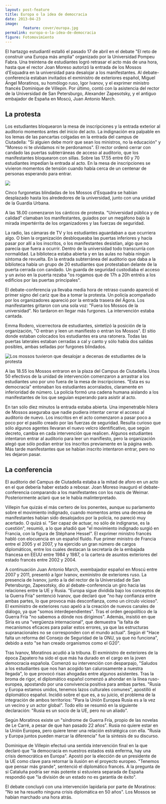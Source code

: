```yaml
---
layout: post-feature
title: Europa o la idea de democracia
date: 2013-04-23
image: 
        feature: cover/europa.jpg
permalink: europa-o-la-idea-de-democracia
figure: Fotomovimiento
---
```

El hartazgo estudiantil estalló el pasado 17 de abril en el debate "El reto de construir una Europa más amplia" organizado por la Universidad Pompeu Fabra. Una treintena de estudiantes logró retrasar el acto más de una hora, hasta que el rector Joan Moreso autorizó la entrada de los Mossos d'Esquadra en la universidad para desalojar a los manifestantes. Al debate-conferencia estaban invitados el exministro de exteriores español, Miguel Ángel Moratinos, su homólogo ruso, Igor Ivanov, y el exprimer ministro francés Dominique de Villepin. Por último, contó con la asistencia del rector de la Universidad de San Petersburgo, Alexander Zapesotsky, y el antiguo embajador de España en Moscú, Juan Antonio March.

## La protesta

Los estudiantes bloquearon la mesa de inscripciones y la entrada exterior al auditorio momentos antes del inicio del acto. La indignación era palpable en los lemas de las pancartas colgadas en la entrada del campus de Ciutadella: "Si alguien debe morir que sean los ministros, no la educación" y "Moreso ni te olvidamos ni te perdonamos". El rector ordenó cerrar con candado las puertas subterráneas de acceso al auditorio, que los manifestantes bloquearon con sillas. Sobre las 17.55 entre 60 y 70 estudiantes impedían la entrada al acto. En la mesa de inscripciones se vivieron momentos de tensión cuando había cerca de un centenar de personas esperando para entrar.

![](https://dl.dropboxusercontent.com/u/55065502/mosso2.jpg)

Cinco furgonetas blindadas de los Mossos d'Esquadra se habían desplazado hasta los alrededores de la universidad, junto con una unidad de la Guardia Urbana. 

A las 18.00 comenzaron los cánticos de protesta. "Universidad pública y de calidad" clamaban los manifestantes, guiados por un megáfono bajo la mirada impertérrita de los organizadores y las fuerzas de seguridad.

La radio, las cámaras de TV y los estudiantes aguardaban a que ocurriera algo. O bien la organización desbloqueaba las puertas inferiores y hacía pasar por allí a los inscritos, o los manifestantes desistían, algo que no parecía que fuera a ocurrir. Dentro de la universidad todo transcurría con normalidad. La biblioteca estaba abierta y en las aulas no había ningún síntoma de revuelta. En la entrada subterránea del auditorio que daba a la biblioteca había un grupo de 20 estudiantes que protestaban delante de la puerta cerrada con candado. Un guarda de seguridad custodiaba el acceso y un aviso en la puerta rezaba "os rogamos que de 17h a 20h entréis a los edificios por las puertas principales".

El debate-conferencia ya llevaba media hora de retraso cuando apareció el primer signo del cariz que iba a tomar la protesta. Un policía acompañado por los organizadores apareció por la entrada trasera del Ágora. Los manifestantes gritaron con una sola voz: "Fuera los Mossos de la universidad". No tardaron en llegar más furgones. La intervención estaba cantada.

Emma Rodero, vicerrectora de estudiantes, sintetizó la posición de la organización, "O entran y leen un manifiesto o entran los Mossos". El sitio donde estaban colocados los estudiantes era una ratonera. Todas las puertas laterales estaban cerradas a cal y canto y sólo había dos salidas posibles, ambas selladas por furgones blindados.

![Los mossos tuvieron que desalojar a decenas de estudiantes de la protesta](https://dl.dropboxusercontent.com/u/55065502/mosso1.jpg)

A las 18.55 los Mossos entraron en la plaza del Campus de Ciutadella. Unos 50 efectivos de la unidad de intervención comenzaron a arrastrar a los estudiantes uno por uno fuera de la mesa de inscripciones. "Esta es su democracia" entonaban los estudiantes acorralados, claramente en inferioridad de número. La policía formó una cadena humana aislando a los manifestantes de los que seguían esperando para asistir al acto.

En tan sólo diez minutos la entrada estaba abierta. Una impenetrable hilera de Mossos aseguraba que nadie pudiera intentar cerrar el acceso al auditorio de nuevo. Los inscritos en el acto comenzaron a pasar poco a poco por el pasillo creado por las fuerzas de seguridad. Resulta curioso que sólo algunos agentes llevaran el nuevo velcro identificativo, que según decreto, cambia en cada intervención que realicen. Algunos estudiantes intentaron entrar al auditorio para leer un manifiesto, pero la organización alegó que sólo podían entrar los inscritos previamente en la página web. Más tarde manifestantes que se habían inscrito intentaron entrar, pero no les dejaron pasar.

## La conferencia

El auditorio del Campus de Ciutadella estaba a la mitad de aforo en un acto en el que debería haber estado a rebosar. Joan Moreso inauguró el debate-conferencia comparando a los manifestantes con los nazis de Weimar. Posteriormente aclaró que se le había malinterpretado.

Villepin fue quizás el más certero de los ponentes, aunque su parlamento sobre el movimiento indignado, cuando momentos antes una decena de manifestantes habían sido desalojados por la policía, no pareció muy acertado. O quizá sí. "Ser capaz de actuar, no sólo de indignarse, es la cuestión", resumió, a lo que añadió que "el movimiento indignado surgió en Francia, con la figura de Stéphane Hessel". El exprimer ministro francés habló con elocuencia en un español fluido. Fue primer ministro de Francia entre el 2005 y el 2007, y ha ejercido un gran número de cargos diplomáticos, entre los cuales destacan la secretaría de la embajada francesa en EEUU entre 1984 y 1987, o la cartera de asuntos exteriores del estado francés entre 2002 y 2004.

A continuación Juan Antonio March, exembajador español en Moscú entre 2007 y 2011, presentó a Igor Ivanov, exministro de exteriores ruso. La presencia de Ivanov, junto a la del rector de la Universidad de San Petersburgo, Zapesotsky, dio al debate-conferencia un giro hacia las relaciones entre la UE y Rusia. "Europa sigue dividida bajo los conceptos de la Guerra Fría" sentenció Ivanov, que declaró que "no hay confianza entre ambas partes, lo que provoca más desconfianza, como un círculo vicioso". El exministro de exteriores ruso apeló a la creación de nuevos canales de diálogo, ya que "somos interdependientes". Tras el orden geopolítico de la Guerra Fría "no sabemos a dónde nos dirigimos". Además, insistió en que Siria es una "vergüenza internacional", que demuestra "la falta de mecanismos eficaces para paliar estos errores, ya que las estructuras supranacionales no se corresponden con el mundo actual". Según él "Hace falta un reforma del Consejo de Seguridad de la ONU, ya que no funciona", debido a esto "se han creado organismos como el G20".

Tras Ivanov, Moratinos acudió a la tribuna. El exministro de exteriores de la época Zapatero ha sido el que más ha durado en el cargo en la joven democracia española. Comenzó su intervención con desparpajo, "Saludos a los estudiantes que nos han acogido tan calurosamente a nuestra llegada", lo que provocó risas ahogadas entre algunos asistentes. Tras la broma de rigor, el diplomático español comenzó a ahondar en la línea ruso-europea, apostando por una convivencia positiva para ambas partes. "Rusia y Europa estamos unidos, tenemos lazos culturales comunes", apostilló el diplomático español. Incidió sobre el que es, a su juicio, el problema de la integración de ambos territorios: "Para la Unión Europea Rusia es a la vez un vecino y un actor global". Todo ello se resumió en la siguiente declaración: "Rusia es un socio de la UE, pero no un aliado".

Según Moratinos existe un "síndrome de Guerra Fría, propio de las novelas de Le Carré, a pesar de que han pasado 22 años". Rusia no quiere estar en la Unión Europea, pero quiere tener una relación estratégica con ella. "Rusia y Europa juntos pueden marcar la diferencia" fue la síntesis de su discurso.

Dominique de Villepin efectuó una sentida intervención final en la que declaró que "la democracia en nuestros estados está enferma, hay una crisis democrática en Europa". Apostó por la elección de un presidente de la UE como clave para retornar la ilusión en el proyecto europeo. "Tenemos que pensar más grande", sentenció el diplomático francés. A la pregunta de si Cataluña podría ser más potente si estuviera separada de España respondió que "la división de un estado no es garantía de éxito".

El debate concluyó con una intervención lapidaria por parte de Moratinos: "No se ha resuelto ninguna crisis diplomática en 50 años". Los Mossos se habían marchado una hora atrás.
